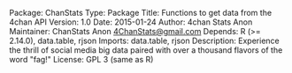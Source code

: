 Package: ChanStats
Type: Package
Title: Functions to get data from the 4chan API
Version: 1.0
Date: 2015-01-24
Author: 4chan Stats Anon
Maintainer: ChanStats Anon <4ChanStats@gmail.com>
Depends: R (>= 2.14.0), data.table, rjson
Imports: data.table, rjson
Description: Experience the thrill of social media big data paired
             with over a thousand flavors of the word "fag!"
License: GPL 3 (same as R)
